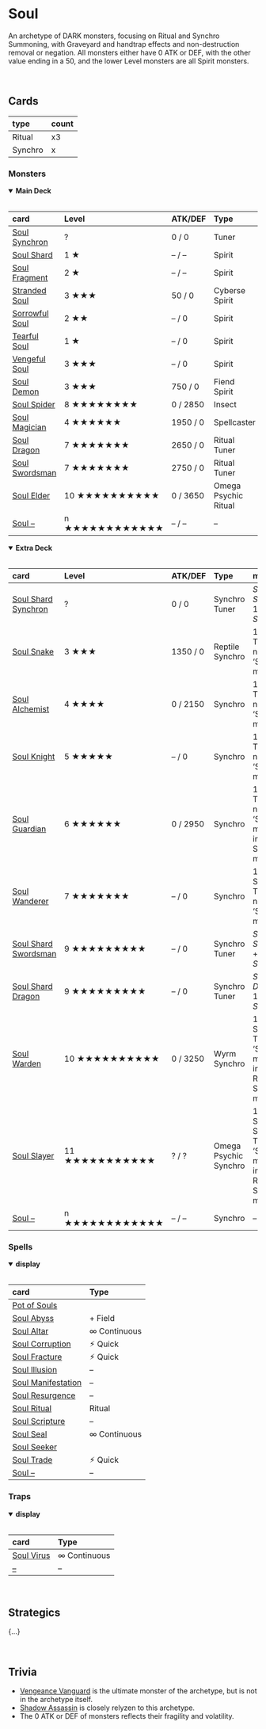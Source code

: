 # Soul

An archetype of DARK monsters, focusing on Ritual and Synchro Summoning, with Graveyard and handtrap effects and non-destruction removal or negation. All monsters either have 0 ATK or DEF, with the other value ending in a 50, and the lower Level monsters are all Spirit monsters.


<br>


## Cards

| type | count |
| :--- | :---- |
| Ritual  | x3 |
| Synchro | x |

### Monsters

<details open>
  <summary> <b> Main Deck </b> </summary> <br>

| card | Level | ATK/DEF | Type |
| :--- | :---- | :------ | :--- |
| [Soul Synchron](../cards/monsters/standard/–.md) | ? | 0 / 0 | Tuner |
| [Soul Shard](../cards/monsters/standard/–.md) | 1 ★ | – / – | Spirit |
| [Soul Fragment](../cards/monsters/standard/–.md) | 2 ★ | – / – | Spirit |
| [Stranded Soul](../cards/monsters/standard/–.md) | 3 ★★★ | 50 / 0 | Cyberse Spirit |
| [Sorrowful Soul](../cards/monsters/standard/–.md) | 2 ★★ | – / 0 | Spirit |
| [Tearful Soul](../cards/monsters/standard/–.md) | 1 ★ | – / 0 | Spirit |
| [Vengeful Soul](../cards/monsters/standard/–.md) | 3 ★★★ | – / 0 | Spirit |
| [Soul Demon](../cards/monsters/standard/–.md) | 3 ★★★ | 750 / 0 | Fiend Spirit |
| [Soul Spider](../cards/monsters/standard/–.md) | 8 ★★★★★★★★ | 0 / 2850 | Insect |
| [Soul Magician](../cards/monsters/standard/–.md) | 4 ★★★★★★ | 1950 / 0 | Spellcaster |
| [Soul Dragon](../cards/monsters/standard/–.md) | 7 ★★★★★★★ | 2650 / 0 | Ritual Tuner |
| [Soul Swordsman](../cards/monsters/standard/–.md) | 7 ★★★★★★★ | 2750 / 0 | Ritual Tuner |
| [Soul Elder](../cards/monsters/standard/–.md) | 10 ★★★★★★★★★★ | 0 / 3650 | Omega Psychic Ritual |
| [Soul –](../cards/monsters/standard/–.md) | n ★★★★★★★★★★★★ | – / – | – |

</details>

<details open>
  <summary> <b> Extra Deck </b> </summary> <br>

| card | Level | ATK/DEF | Type | material |
| :--- | :---- | :------ | :--- | :------- |
| [Soul Shard Synchron](../cards/monsters/synchro/–.md) | ? | 0 / 0 | Synchro Tuner | *Soul Synchron* + 1+ *Soul Shard*s |
| [Soul Snake](../cards/monsters/synchro/–.md) | 3 ★★★ | 1350 / 0 | Reptile Synchro | 1 ‘Soul’ Tuner + 1+ non-Tuner ‘Soul’ monsters |
| [Soul Alchemist](../cards/monsters/synchro/–.md) | 4 ★★★★ | 0 / 2150 | Synchro | 1 ‘Soul’ Tuner + 1+ non-Tuner ‘Soul’ monsters |
| [Soul Knight](../cards/monsters/synchro/–.md) | 5 ★★★★★ | – / 0 | Synchro | 1 ‘Soul’ Tuner + 1+ non-Tuner ‘Soul’ monsters |
| [Soul Guardian](../cards/monsters/synchro/–.md) | 6 ★★★★★★ | 0 / 2950 | Synchro | 1 ‘Soul’ Tuner + 1+ non-Tuner ‘Soul’ monsters, including a Synchro monster |
| [Soul Wanderer](../cards/monsters/synchro/–.md) | 7 ★★★★★★★ | – / 0 | Synchro | 1 ‘Soul’ Synchro Tuner + 1+ non-Tuner ‘Soul’ monsters |
| [Soul Shard Swordsman](../cards/monsters/synchro/–.md) | 9 ★★★★★★★★★ | – / 0 | Synchro Tuner | *Soul Swordsman* + 1+ *soul Shard*s |
| [Soul Shard Dragon](../cards/monsters/synchro/–.md) | 9 ★★★★★★★★★ | – / 0 | Synchro Tuner | *Soul Dragon* + 1+ *soul Shard*s |
| [Soul Warden](../cards/monsters/synchro/–.md) | 10 ★★★★★★★★★★ | 0 / 3250 | Wyrm Synchro | 1 ‘Soul’ Synchro Tuner + 1+ ‘Soul’ monsters, including a Ritual or Synchro monster |
| [Soul Slayer](../cards/monsters/synchro/–.md) | 11 ★★★★★★★★★★★ | ? / ? | Omega Psychic Synchro | 1 ‘Soul Shard’ Synchro Tuner + 1+ ‘Soul’ monsters, including a Ritual or Synchro monster |
| [Soul –](../cards/monsters/synchro/–.md) | n ★★★★★★★★★★★★ | – / – | Synchro | – |

</details>

### Spells

<details open>
  <summary> <b> display </b> </summary> <br>

| card | Type |
| :--- | :--- |
| [Pot of Souls](../cards/spells/–/–.md) | |
| [Soul Abyss](../cards/spells/–/–.md) | + Field |
| [Soul Altar](../cards/spells/–/–.md) | ∞ Continuous |
| [Soul Corruption](../cards/spells/–/–.md) | ⚡︎ Quick |
| [Soul Fracture](../cards/spells/–/–.md) | ⚡︎ Quick |
| [Soul Illusion](../cards/spells/–/–.md) | – |
| [Soul Manifestation](../cards/spells/–/–.md) | – |
| [Soul Resurgence](../cards/spells/–/–.md) | – |
| [Soul Ritual](../cards/spells/–/–.md) | Ritual |
| [Soul Scripture](../cards/spells/–/–.md) | – |
| [Soul Seal](../cards/spells/–/–.md) | ∞ Continuous |
| [Soul Seeker](../cards/spells/–/–.md) | |
| [Soul Trade](../cards/spells/–/–.md) | ⚡︎ Quick |
| [Soul –](../cards/spells/–/–.md) | – |

</details>

### Traps

<details open>
  <summary> <b> display </b> </summary> <br>

| card | Type |
| :--- | :--- |
| [Soul Virus](../cards/traps/–/Soul%20Virus.md) | ∞ Continuous |
| [–](../cards/traps/–/–.md) | – |

</details>


<br>


## Strategics

{...}


<br>


## Trivia

- [Vengeance Vanguard](../cards/fusion/Vengeance%20Vanguard.md) is the ultimate monster of the archetype, but is not in the archetype itself.
- [Shadow Assassin](../cards/ritual/Shadow%20Assassin.md) is closely relyzen to this archetype.
- The 0 ATK or DEF of monsters reflects their fragility and volatility.
